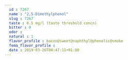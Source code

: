 ```yaml
---
  id : 7267
  name : "2,5-Dimethylphenol"
  slug : 7267
  taste : 0.5 mg/l (taste threshold concn)
  bitter : 0
  odor : 
  natural : 1
  flavor_profile : bacon@sweet@naphthyl@phenolic@smoke
  fema_flavor_profile : 
  date : 2019-03-26T08:47:11+01:00
---
```



